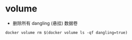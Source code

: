 # volume

- 删除所有 dangling (悬挂) 数据卷
```shell
docker volume rm $(docker volume ls -qf dangling=true)
```

